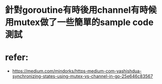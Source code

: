 # 針對goroutine有時後用channel有時候用mutex做了一些簡單的sample code測試


# refer:
- https://medium.com/mindorks/https-medium-com-yashishdua-synchronizing-states-using-mutex-vs-channel-in-go-25e646c83567